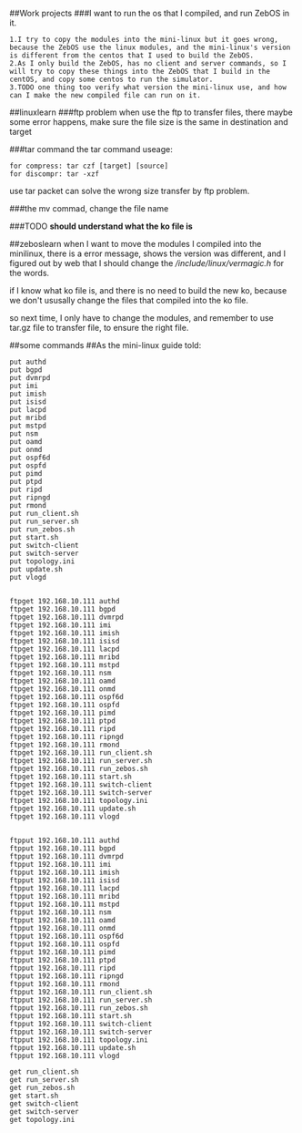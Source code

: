 ##Work projects
###I want to run the os that I compiled, and run ZebOS in it.
    
    1.I try to copy the modules into the mini-linux but it goes wrong, because the ZebOS use the linux modules, and the mini-linux's version is different from the centos that I used to build the ZebOS.
    2.As I only build the ZebOS, has no client and server commands, so I will try to copy these things into the ZebOS that I build in the centOS, and copy some centos to run the simulator.
    3.TODO one thing too verify what version the mini-linux use, and how can I make the new compiled file can run on it.
    

##linuxlearn
###ftp problem
when use the ftp to transfer files, there maybe some error happens, make sure the file size is the same in destination and target

###tar command
the tar command useage:

    for compress: tar czf [target] [source]
    for discompr: tar -xzf 
use tar packet can solve the wrong size transfer by ftp problem.

###the mv commad, change the file name 

###TODO
**should understand what the ko file is**

##zeboslearn
when I want to move the modules I compiled into the minilinux, there is a error message, shows the version was different, and I figured out by web that I should change the */include/linux/vermagic.h* for the words.

if I know what ko file is, and there is no need to build the new ko, because we don't ususally change the files that compiled into the ko file.

so next time, I only have to change the modules, and remember to use tar.gz file to transfer file, to ensure the right file.



##some commands
##As the mini-linux guide told:





    put authd
    put bgpd
    put dvmrpd
    put imi
    put imish
    put isisd
    put lacpd
    put mribd
    put mstpd
    put nsm
    put oamd
    put onmd
    put ospf6d
    put ospfd
    put pimd
    put ptpd
    put ripd
    put ripngd
    put rmond
    put run_client.sh
    put run_server.sh
    put run_zebos.sh
    put start.sh
    put switch-client
    put switch-server
    put topology.ini
    put update.sh
    put vlogd
    
    
    ftpget 192.168.10.111 authd
    ftpget 192.168.10.111 bgpd
    ftpget 192.168.10.111 dvmrpd
    ftpget 192.168.10.111 imi
    ftpget 192.168.10.111 imish
    ftpget 192.168.10.111 isisd
    ftpget 192.168.10.111 lacpd
    ftpget 192.168.10.111 mribd
    ftpget 192.168.10.111 mstpd
    ftpget 192.168.10.111 nsm
    ftpget 192.168.10.111 oamd
    ftpget 192.168.10.111 onmd
    ftpget 192.168.10.111 ospf6d
    ftpget 192.168.10.111 ospfd
    ftpget 192.168.10.111 pimd
    ftpget 192.168.10.111 ptpd
    ftpget 192.168.10.111 ripd
    ftpget 192.168.10.111 ripngd
    ftpget 192.168.10.111 rmond
    ftpget 192.168.10.111 run_client.sh
    ftpget 192.168.10.111 run_server.sh
    ftpget 192.168.10.111 run_zebos.sh
    ftpget 192.168.10.111 start.sh
    ftpget 192.168.10.111 switch-client
    ftpget 192.168.10.111 switch-server
    ftpget 192.168.10.111 topology.ini
    ftpget 192.168.10.111 update.sh
    ftpget 192.168.10.111 vlogd
    

    ftpput 192.168.10.111 authd
    ftpput 192.168.10.111 bgpd
    ftpput 192.168.10.111 dvmrpd
    ftpput 192.168.10.111 imi
    ftpput 192.168.10.111 imish
    ftpput 192.168.10.111 isisd
    ftpput 192.168.10.111 lacpd
    ftpput 192.168.10.111 mribd
    ftpput 192.168.10.111 mstpd
    ftpput 192.168.10.111 nsm
    ftpput 192.168.10.111 oamd
    ftpput 192.168.10.111 onmd
    ftpput 192.168.10.111 ospf6d
    ftpput 192.168.10.111 ospfd
    ftpput 192.168.10.111 pimd
    ftpput 192.168.10.111 ptpd
    ftpput 192.168.10.111 ripd
    ftpput 192.168.10.111 ripngd
    ftpput 192.168.10.111 rmond
    ftpput 192.168.10.111 run_client.sh
    ftpput 192.168.10.111 run_server.sh
    ftpput 192.168.10.111 run_zebos.sh
    ftpput 192.168.10.111 start.sh
    ftpput 192.168.10.111 switch-client
    ftpput 192.168.10.111 switch-server
    ftpput 192.168.10.111 topology.ini
    ftpput 192.168.10.111 update.sh
    ftpput 192.168.10.111 vlogd   

    get run_client.sh
    get run_server.sh
    get run_zebos.sh
    get start.sh
    get switch-client
    get switch-server
    get topology.ini
